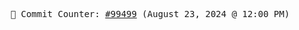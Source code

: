 <p align="center">
    <samp>
        📮 Commit Counter: <a href="https://github.com/Javascript-void0/Javascript-void0/commits/main">#99499</a> (August 23, 2024 @ 12:00 PM)
    </samp>
</p>